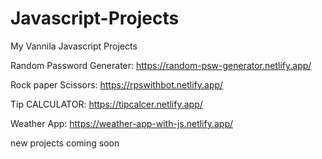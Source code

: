 # Javascript-Projects
My Vannila Javascript Projects

Random Password Generater:
https://random-psw-generator.netlify.app/

Rock paper Scissors:
https://rpswithbot.netlify.app/

Tip CALCULATOR:
https://tipcalcer.netlify.app/

Weather App:
https://weather-app-with-js.netlify.app/


new projects coming soon
